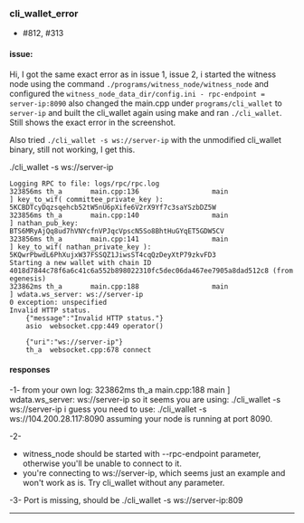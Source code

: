 ### cli_wallet_error 

- #812, #313


#### issue:
Hi, I got the same exact error as in issue 1, issue 2, i started 
the witness node using the command `./programs/witness_node/witness_node` and 
configured the `witness_node_data_dir/config.ini - rpc-endpoint = server-ip:8090` also 
changed the main.cpp under `programs/cli_wallet` to `server-ip` and 
built the cli_wallet again using make and ran `./cli_wallet`. Still shows the exact error in the screenshot.

Also tried `./cli_wallet -s ws://server-ip` with the unmodified cli_wallet binary, still not working, I get this.

./cli_wallet -s ws://server-ip

    Logging RPC to file: logs/rpc/rpc.log
    323856ms th_a       main.cpp:136                  main                 ] key_to_wif( committee_private_key ): 5KCBDTcyDqzsqehcb52tW5nU6pXife6V2rX9Yf7c3saYSzbDZ5W 
    323856ms th_a       main.cpp:140                  main                 ] nathan_pub_key: BTS6MRyAjQq8ud7hVNYcfnVPJqcVpscN5So8BhtHuGYqET5GDW5CV 
    323856ms th_a       main.cpp:141                  main                 ] key_to_wif( nathan_private_key ): 5KQwrPbwdL6PhXujxW37FSSQZ1JiwsST4cqQzDeyXtP79zkvFD3 
    Starting a new wallet with chain ID 4018d7844c78f6a6c41c6a552b898022310fc5dec06da467ee7905a8dad512c8 (from egenesis)
    323862ms th_a       main.cpp:188                  main                 ] wdata.ws_server: ws://server-ip 
    0 exception: unspecified
    Invalid HTTP status.
        {"message":"Invalid HTTP status."}
        asio  websocket.cpp:449 operator()

        {"uri":"ws://server-ip"}
        th_a  websocket.cpp:678 connect

#### responses

-1-
from your own log:
323862ms th_a main.cpp:188 main ] wdata.ws_server: ws://server-ip
so it seems you are using:
./cli_wallet -s ws://server-ip
i guess you need to use:
./cli_wallet -s ws://104.200.28.117:8090 assuming your node is running at port 8090.

-2-
- witness_node should be started with --rpc-endpoint parameter, otherwise you'll be unable to connect to it.
- you're connecting to ws://server-ip, which seems just an example and won't work as is. Try cli_wallet without any parameter.


-3-
Port is missing, should be ./cli_wallet -s ws://server-ip:809

***


